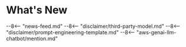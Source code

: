 # What's New

--8<-- "news-feed.md"
--8<-- "disclaimer/third-party-model.md"
--8<-- "disclaimer/prompt-engineering-template.md"
--8<-- "aws-genai-llm-chatbot/mention.md"

